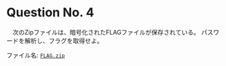 # Question No. 4

　次のZipファイルは、暗号化されたFLAGファイルが保存されている。
パスワードを解析し、フラグを取得せよ。

ファイル名: [`FLAG.zip`](../ctf-assets/4/FLAG.zip)
